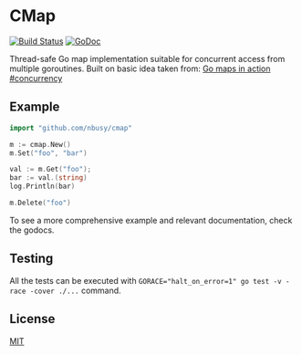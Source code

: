 CMap
====

[![Build Status](https://travis-ci.org/nbusy/cmap.svg?branch=master)](https://travis-ci.org/nbusy/cmap) [![GoDoc](https://godoc.org/github.com/nbusy/cmap?status.svg)](https://godoc.org/github.com/nbusy/cmap)

Thread-safe Go map implementation suitable for concurrent access from multiple goroutines. Built on basic idea taken from: [Go maps in action #concurrency](http://blog.golang.org/go-maps-in-action#TOC_6.)

Example
-------

```go
import "github.com/nbusy/cmap"

m := cmap.New()
m.Set("foo", "bar")

val := m.Get("foo");
bar := val.(string)
log.Println(bar)

m.Delete("foo")
```

To see a more comprehensive example and relevant documentation, check the godocs.

Testing
-------

All the tests can be executed with `GORACE="halt_on_error=1" go test -v -race -cover ./...` command.

License
-------

[MIT](LICENSE)
